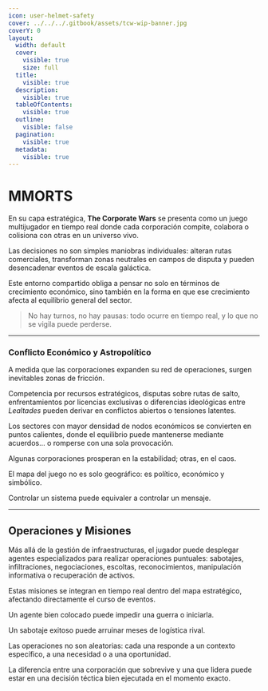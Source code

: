 ```yaml
---
icon: user-helmet-safety
cover: ../../../.gitbook/assets/tcw-wip-banner.jpg
coverY: 0
layout:
  width: default
  cover:
    visible: true
    size: full
  title:
    visible: true
  description:
    visible: true
  tableOfContents:
    visible: true
  outline:
    visible: false
  pagination:
    visible: true
  metadata:
    visible: true
---
```


# MMORTS

En su capa estratégica, **The Corporate Wars** se presenta como un juego multijugador en tiempo real donde cada corporación compite, colabora o colisiona con otras en un universo vivo.

Las decisiones no son simples maniobras individuales: alteran rutas comerciales, transforman zonas neutrales en campos de disputa y pueden desencadenar eventos de escala galáctica.

Este entorno compartido obliga a pensar no solo en términos de crecimiento económico, sino también en la forma en que ese crecimiento afecta al equilibrio general del sector.

> No hay turnos, no hay pausas: todo ocurre en tiempo real, y lo que no se vigila puede perderse.

***

### Conflicto Económico y Astropolítico

A medida que las corporaciones expanden su red de operaciones, surgen inevitables zonas de fricción.

Competencia por recursos estratégicos, disputas sobre rutas de salto, enfrentamientos por licencias exclusivas o diferencias ideológicas entre _Lealtades_ pueden derivar en conflictos abiertos o tensiones latentes.

Los sectores con mayor densidad de nodos económicos se convierten en puntos calientes, donde el equilibrio puede mantenerse mediante acuerdos... o romperse con una sola provocación.

Algunas corporaciones prosperan en la estabilidad; otras, en el caos.

El mapa del juego no es solo geográfico: es político, económico y simbólico.

Controlar un sistema puede equivaler a controlar un mensaje.

***

## Operaciones y Misiones

Más allá de la gestión de infraestructuras, el jugador puede desplegar agentes especializados para realizar operaciones puntuales: sabotajes, infiltraciones, negociaciones, escoltas, reconocimientos, manipulación informativa o recuperación de activos.

Estas misiones se integran en tiempo real dentro del mapa estratégico, afectando directamente el curso de eventos.

Un agente bien colocado puede impedir una guerra o iniciarla.

Un sabotaje exitoso puede arruinar meses de logística rival.

Las operaciones no son aleatorias: cada una responde a un contexto específico, a una necesidad o a una oportunidad.

La diferencia entre una corporación que sobrevive y una que lidera puede estar en una decisión téctica bien ejecutada en el momento exacto.
